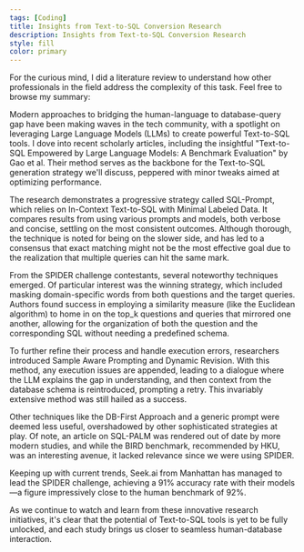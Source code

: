 ```yaml
---
tags: [Coding]
title: Insights from Text-to-SQL Conversion Research
description: Insights from Text-to-SQL Conversion Research
style: fill
color: primary
---
```


For the curious mind, I did a literature review to understand how other professionals in the field address the complexity of this task. Feel free to browse my summary:

Modern approaches to bridging the human-language to database-query gap have been making waves in the tech community, with a spotlight on leveraging Large Language Models (LLMs) to create powerful Text-to-SQL tools. 
I dove into recent scholarly articles, including the insightful "Text-to-SQL Empowered by Large Language Models: A Benchmark Evaluation" by Gao et al. Their method serves as the backbone for the Text-to-SQL generation strategy we'll discuss, peppered with minor tweaks aimed at optimizing performance.

The research demonstrates a progressive strategy called SQL-Prompt, which relies on In-Context Text-to-SQL with Minimal Labeled Data. It compares results from using various prompts and models, both verbose and concise, settling on the most consistent outcomes. Although thorough, the technique is noted for being on the slower side, and has led to a consensus that exact matching might not be the most effective goal due to the realization that multiple queries can hit the same mark.

From the SPIDER challenge contestants, several noteworthy techniques emerged. Of particular interest was the winning strategy, which included masking domain-specific words from both questions and the target queries. Authors found success in employing a similarity measure (like the Euclidean algorithm) to home in on the top_k questions and queries that mirrored one another, allowing for the organization of both the question and the corresponding SQL without needing a predefined schema.

To further refine their process and handle execution errors, researchers introduced Sample Aware Prompting and Dynamic Revision. With this method, any execution issues are appended, leading to a dialogue where the LLM explains the gap in understanding, and then context from the database schema is reintroduced, prompting a retry. This invariably extensive method was still hailed as a success.

Other techniques like the DB-First Approach and a generic prompt were deemed less useful, overshadowed by other sophisticated strategies at play. Of note, an article on SQL-PALM was rendered out of date by more modern studies, and while the BIRD benchmark, recommended by HKU, was an interesting avenue, it lacked relevance since we were using SPIDER.

Keeping up with current trends, Seek.ai from Manhattan has managed to lead the SPIDER challenge, achieving a 91% accuracy rate with their models—a figure impressively close to the human benchmark of 92%.

As we continue to watch and learn from these innovative research initiatives, it's clear that the potential of Text-to-SQL tools is yet to be fully unlocked, and each study brings us closer to seamless human-database interaction.